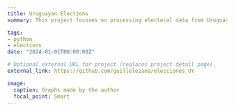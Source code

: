 ```yaml
---
title: Uruguayan Elections
summary: This project focuses on processing electoral data from Uruguay. It aims to provide a user-friendly way to access election results by precinct, leveraging a custom-built web application hosted on Heroku. Users can easily obtain results from their precinct in the most recent elections by entering their ID. Additionally, the application offers insights into the voting trends by computing and presenting the differences in election results by precinct between the last two elections. In the app, you can enter your ID to view the election results for your precinct in the latest elections. I have also analyzed changes in election outcomes by precinct between the most recent two elections (2014 and 2019). In the picture, the precincts highlighted are from the city of Las Piedras (my hometown). To use the application and explore the election data, please click on the title to go to the GitHub repository. The source code for this project is available on GitHub.

tags:
- python
- elections
date: "2024-01-01T00:00:00Z"

# Optional external URL for project (replaces project detail page).
external_link: https://github.com/guillelezama/elecciones_UY

image: 
  caption: Graphs made by the author
  focal_point: Smart
---
```

